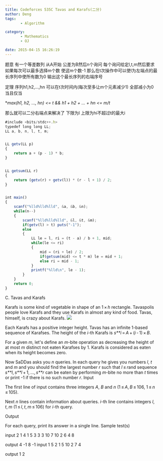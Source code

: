 ```yaml
---
title: Codeforces 535C Tavas and Karafs(二分)
author: Deng
tags: 
       - Algorithm

category: 
       - Mathematics
       - OJ

date: 2015-04-15 16:26:19
---
```

题意 有一个等差数列 从A开始 公差为B然后n个询问 每个询问给定l,t,m然后要求如果每次可以最多选择m个数 使这m个数-1 那么在t次操作中可以使l为左端点的最长序列中使所有数为0 输出这个最长序列的右端序号

定理 序列h1,h2,...,hn 可以在t次时间内(每次至多让m个元素减少1) 全部减小为0 当且仅当

**max(h1, h2, ..., hn) <= t && h1 + h2 + ... + hn <= m/*t**

那么就可以二分右端点来解决了 下限为l 上限为hi不超过t的最大i

```js 
#include <bits/stdc++.h>
typedef long long LL;
LL a, b, n, l, t, m;


LL getv(LL p)
{
    return a + (p - 1) * b;
}


LL getsum(LL r)
{
    return (getv(r) + getv(l)) * (r - l + 1) / 2;
}


int main()
{
    scanf("%lld%lld%lld", &a, &b, &n);
    while(n--)
    {
        scanf("%lld%lld%lld", &l, &t, &m);
        if(getv(l) > t) puts("-1");
        else
        {
            LL le = l, ri = (t - a) / b + 1, mid;
            while(le <= ri)
            {
                mid = (ri + le) / 2;
                if(getsum(mid) <= t * m) le = mid + 1;
                else ri = mid - 1;
            }
            printf("%lld\n", le - 1);
        }
    }
    return 0;
}
```

C. Tavas and Karafs

Karafs is some kind of vegetable in shape of an 1 × *h* rectangle. Tavaspolis people love Karafs and they use Karafs in almost any kind of food. Tavas, himself, is crazy about Karafs.
![](../images/eforces.com-ea42fba30e24759438ea5bbfb0a4e6db9fa0050f-.png)

Each Karafs has a positive integer height. Tavas has an infinite 1-based sequence of Karafses. The height of the *i*-th Karafs is *s**i* = *A* + (*i* - 1) × *B*.

For a given *m*, let's define an *m*-bite operation as decreasing the height of at most *m* distinct not eaten Karafses by 1. Karafs is considered as eaten when its height becomes zero.

Now SaDDas asks you *n* queries. In each query he gives you numbers *l*, *t* and *m* and you should find the largest number *r* such that *l* ≤ *r*and sequence *s**l*, *s**l* + 1, ..., *s**r* can be eaten by performing *m*-bite no more than *t* times or print -1 if there is no such number *r*.
Input

The first line of input contains three integers *A*, *B* and *n* (1 ≤ *A*, *B* ≤ 106, 1 ≤ *n* ≤ 105).

Next *n* lines contain information about queries. *i*-th line contains integers *l*, *t*, *m* (1 ≤ *l*, *t*, *m* ≤ 106) for *i*-th query.

Output

For each query, print its answer in a single line.
Sample test(s)

input 2 1 4 1 5 3 3 3 10 7 10 2 6 4 8

output 4 -1 8 -1
input 1 5 2 1 5 10 2 7 4

output 1 2